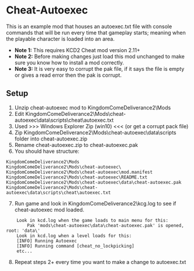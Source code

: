 # Cheat-Autoexec
This is an example mod that houses an autoexec.txt file with console commands that will be run every time that gameplay starts; meaning when the playable character is loaded into an area.

- **Note 1:** This requires KCD2 Cheat mod version 2.11+
- **Note 2:** Before making changes just load this mod unchanged to make sure you know how to install a mod correctly.
- **Note 3:** It is very easy to corrupt the pak file, if it says the file is empty or gives a read error then the pak is corrupt.

## Setup
1. Unzip cheat-autoexec mod to KingdomComeDeliverance2\Mods
2. Edit KingdomComeDeliverance2\Mods\cheat-autoexec\data\scripts\cheat\autoexec.txt
3. Used >>> Windows Explorer Zip (win10) <<< (or get a corrupt pack file)
4. Zip KingdomComeDeliverance2\Mods\cheat-autoexec\data\scripts folder into cheat-autoexec.zip
5. Rename cheat-autoexec.zip to cheat-autoexec.pak
6. You should have structure:

```
KingdomComeDeliverance2\Mods
KingdomComeDeliverance2\Mods\cheat-autoexec\
KingdomComeDeliverance2\Mods\cheat-autoexec\mod.manifest
KingdomComeDeliverance2\Mods\cheat-autoexec\README.txt
KingdomComeDeliverance2\Mods\cheat-autoexec\data\cheat-autoexec.pak
KingdomComeDeliverance2\Mods\cheat-autoexec\data\scripts\cheat\autoexec.txt
```

7. Run game and look in KingdomComeDeliverance2\kcg.log to see if cheat-autoexec mod loaded.
```
    Look in kcd.log when the game loads to main menu for this:
        Pak 'mods\cheat-autoexec\data\cheat-autoexec.pak' is opened, root: 'data\'
    Look in kcd.log when a level loads for this:
	[INFO] Running Autoexec
	[INFO] Running command [cheat_no_lockpicking]
	etc...
```

8. Repeat steps 2+ every time you want to make a change to autoexec.txt
